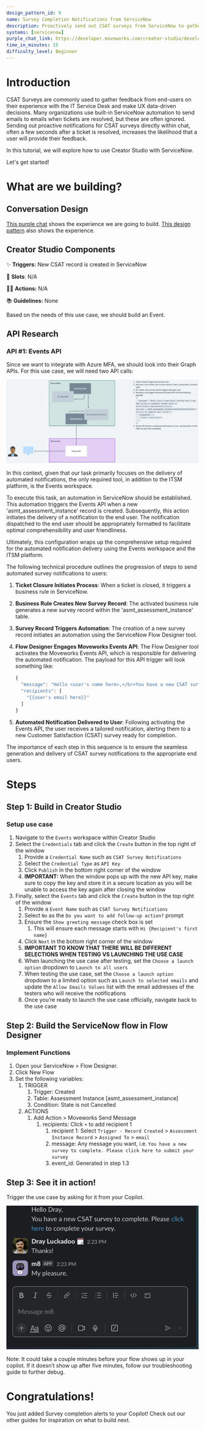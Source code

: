 ```yaml
---
design_pattern_id: 9
name: Survey Completion Notifications from ServiceNow
description: Proactively send out CSAT surveys from ServiceNow to gather feedback and store that information back into ServiceNow.
systems: [servicenow]
purple_chat_link: https://developer.moveworks.com/creator-studio/developer-tools/purple-chat-builder/?workspace=%7B%22title%22%3A%22My+Workspace%22%2C%22botSettings%22%3A%7B%22name%22%3A%22Moveworks%22%7D%2C%22mocks%22%3A%5B%7B%22id%22%3A8046%2C%22title%22%3A%22Survey+completion+alert+from+ServiceNow%22%2C%22transcript%22%3A%7B%22settings%22%3A%7B%22colorStyle%22%3A%22LIGHT%22%2C%22startTime%22%3A%2211%3A43+AM%22%2C%22defaultPerson%22%3A%22GWEN%22%2C%22editable%22%3Atrue%2C%22botName%22%3A%22Moveworks%22%7D%2C%22messages%22%3A%5B%7B%22from%22%3A%22ANNOTATION%22%2C%22text%22%3A%22In+ServiceNow%2C+when+a+ticket+is+closed%2C+a+new+record+will+be+added+to+the+asmt_assessment_instance+table.+At+that+point%2C+a+workflow+will+be+triggered+that+will+make+an+API+call+to+the+Event+API+endpoint+to+notify+the+user+via+the+Moveworks+bot+that+they+need+to+complete+a+survey+in+ServiceNow+with+a+link+to+the+Survey.%22%7D%2C%7B%22from%22%3A%22BOT%22%2C%22text%22%3A%22Hello+Gwen%2C%5Cn%5CnYou+have+a+new+CSAT+survey+to+complete.+Please+%3Ca+href%3D%5C%22https%3A%2F%2Fdeveloper.moveworks.com%2Fcreator-studio%2Fconversation-design%2Foverview%2F%5C%22%3Eclick+here%3C%2Fa%3E+to+complete+your+survey.%22%7D%5D%7D%7D%5D%7D
time_in_minutes: 15
difficulty_level: Beginner
---
```


# Introduction

CSAT Surveys are commonly used to gather feedback from end-users on their experience with the IT Service Desk and make UX data-driven decisions. Many organizations use built-in ServiceNow automation to send emails to emails when tickets are resolved, but these are often ignored. Sending out proactive notifications for CSAT surveys directly within chat, often a few seconds after a ticket is resolved, increases the likelihood that a user will provide their feedback.

In this tutorial, we will explore how to use Creator Studio with ServiceNow. 

Let's get started!

# What are we building?

## Conversation Design

[This purple chat](https://developer.moveworks.com/creator-studio/developer-tools/purple-chat-builder/?workspace=%7B%22title%22%3A%22My+Workspace%22%2C%22botSettings%22%3A%7B%22name%22%3A%22Moveworks%22%7D%2C%22mocks%22%3A%5B%7B%22id%22%3A8046%2C%22title%22%3A%22Survey+completion+alert+from+ServiceNow%22%2C%22transcript%22%3A%7B%22settings%22%3A%7B%22colorStyle%22%3A%22LIGHT%22%2C%22startTime%22%3A%2211%3A43+AM%22%2C%22defaultPerson%22%3A%22GWEN%22%2C%22editable%22%3Atrue%2C%22botName%22%3A%22Moveworks%22%7D%2C%22messages%22%3A%5B%7B%22from%22%3A%22ANNOTATION%22%2C%22text%22%3A%22In+ServiceNow%2C+when+a+ticket+is+closed%2C+a+new+record+will+be+added+to+the+asmt_assessment_instance+table.+At+that+point%2C+a+workflow+will+be+triggered+that+will+make+an+API+call+to+the+Event+API+endpoint+to+notify+the+user+via+the+Moveworks+bot+that+they+need+to+complete+a+survey+in+ServiceNow+with+a+link+to+the+Survey.%22%7D%2C%7B%22from%22%3A%22BOT%22%2C%22text%22%3A%22Hello+Gwen%2C%5Cn%5CnYou+have+a+new+CSAT+survey+to+complete.+Please+%3Ca+href%3D%5C%22https%3A%2F%2Fdeveloper.moveworks.com%2Fcreator-studio%2Fconversation-design%2Foverview%2F%5C%22%3Eclick+here%3C%2Fa%3E+to+complete+your+survey.%22%7D%5D%7D%7D%5D%7D) shows the experience we are going to build. [This design pattern](https://developer.moveworks.com/creator-studio/design-patterns/dp-9) also shows the experience.

## Creator Studio Components

✨ **Triggers:** New CSAT record is created in ServiceNow

🤲 **Slots**: N/A 

🏃‍♂️ **Actions:** N/A

📚 **Guidelines:** None

Based on the needs of this use case, we should build an Event.

## API Research

### API #1: Events API

Since we want to integrate with Azure MFA, we should look into their Graph APIs. For this use case, we will need two API calls:

![Architecture and Process Diagram - CSAT Survey [Notification Delivery Only]@2x (1).png](Use%20Case%20Tutorial%20Survey%20completion%20alert%20from%20Ser%2034a64ae2e7e344d5a1ace2c00024fcb1/Architecture_and_Process_Diagram_-_CSAT_Survey_Notification_Delivery_Only2x_(1).png)

In this context, given that our task primarily focuses on the delivery of automated notifications, the only required tool, in addition to the ITSM platform, is the Events workspace.

To execute this task, an automation in ServiceNow should be established. This automation triggers the Events API when a new 'asmt_assessment_instance' record is created. Subsequently, this action initiates the delivery of a notification to the end user. The notification dispatched to the end user should be appropriately formatted to facilitate optimal comprehensibility and user friendliness.

Ultimately, this configuration wraps up the comprehensive setup required for the automated notification delivery using the Events workspace and the ITSM platform.

The following technical procedure outlines the progression of steps to send automated survey notifications to users:

1. **Ticket Closure Initiates Process**: When a ticket is closed, it triggers a business rule in ServiceNow.
2. **Business Rule Creates New Survey Record**: The activated business rule generates a new survey record within the 'asmt_assessment_instance' table.
3. **Survey Record Triggers Automation**: The creation of a new survey record initiates an automation using the ServiceNow Flow Designer tool.
4. **Flow Designer Engages Moveworks Events API**: The Flow Designer tool activates the Moveworks Events API, which is responsible for delivering the automated notification. The payload for this API trigger will look something like:
    
    ```jsx
    {
      "message": "Hello <user's name here>,</br>You have a new CSAT survey to complete. Please <a href=\"https://www.dev11111.service-now.com/.../asmt_assessment_instance/12351234123412341341\">click here</a> to complete your survey.",
      "recipients": [
        "{{user's email here}}"
      ]
    }
    ```
    
5. **Automated Notification Delivered to User**: Following activating the Events API, the user receives a tailored notification, alerting them to a new Customer Satisfaction (CSAT) survey ready for completion.

The importance of each step in this sequence is to ensure the seamless generation and delivery of CSAT survey notifications to the appropriate end users.

# Steps

## Step 1: Build in Creator Studio

### Setup use case

1. Navigate to the `Events` workspace within Creator Studio
2. Select the `Credentials` tab and click the `Create` button in the top right of the window
    1. Provide a `Credential Name` such as `CSAT Survey Notifications`
    2. Select the `Credential Type` as `API Key` 
    3. Click `Publish` in the bottom right corner of the window
    4. **IMPORTANT:** When the window pops up with the new API key, make sure to copy the key and store it in a secure location as you will be unable to access the key again after closing the window
3. Finally, select the `Events` tab and click the `Create` button in the top right of the window
    1. Provide a `Event Name` such as `CSAT Survey Notifications`
    2. Select `No` as the `Do you want to add follow-up action?` prompt
    3. Ensure the `Show greeting message` check box is set
        1. This will ensure each message starts with `Hi {Recipient's first name}`
    4. Click `Next` in the bottom right corner of the window
    5. **IMPORTANT TO KNOW THAT THERE WILL BE DIFFERENT SELECTIONS WHEN TESTING VS LAUNCHING THE USE CASE**
    6. When launching the use case after testing, set the `Choose a launch option` dropdown to `Launch to all users`
    7. When testing the use case, set the `Choose a launch option` dropdown to a limited option such as `Launch to selected emails` and update the `Allow Emails Values` list with the email addresses of the testers who will receive the notifications
    8. Once you’re ready to launch the use case officially, navigate back to the use case 

## Step 2: Build the ServiceNow flow in Flow Designer

### Implement Functions

1. Open your ServiceNow > Flow Designer.
2. Click New Flow
3. Set the following variables:
    1. TRIGGER
        1. Trigger: Created
        2. Table: Assessment Instance [asmt_assessment_instance]
        3. Condition: State is not Cancelled 
    2. ACTIONS
        1. Add Action > Moveworks Send Message
            1. recipients: Click `+` to add recipient 1
                1. recipient 1: Select `Trigger - Record Created` > `Assessment Instance Record` > `Assigned To` > `email`
                2. message: Any message you want, i.e. `You have a new survey to complete. Please click here to submit your survey`
                3. event_id: Generated in step 1.3

## Step 3: See it in action!

Trigger the use case by asking for it from your Copilot.

![Untitled](Use%20Case%20Tutorial%20Survey%20completion%20alert%20from%20Ser%2034a64ae2e7e344d5a1ace2c00024fcb1/Untitled.png)

Note: It could take a couple minutes before your flow shows up in your copilot. If it doesn’t show up after five minutes, follow our troubleshooting guide to further debug.

# Congratulations!

You just added Survey completion alerts to your Copilot! Check out our other guides for inspiration on what to build next.